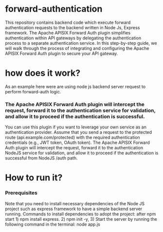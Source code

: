 # forward-authentication
This repository contains backend code which execute forward authentication requests to the backend written in Node Js, Express framework. 
The Apache APISIX Forward Auth plugin simplifies authentication within API gateways by delegating the authentication process to a separate authentication service. In this step-by-step guide, we will walk through the process of integrating and configuring the Apache APISIX Forward Auth plugin to secure your API gateway.
# how does it work? 
As an example here were are using node js backend server request to perform forward-auth logic. 
### The Apache APISIX Forward Auth plugin will intercept the request, forward it to the authentication service for validation, and allow it to proceed if the authentication is successful.
You can use this plugin if you want to leverage your own service as an authentication provider.
Assume that you send a request to the protected route (api.example.com/protected) with the required authentication credentials (e.g., JWT token, OAuth token). The Apache APISIX Forward Auth plugin will intercept the request, forward it to the authentication NodeJS service for validation, and allow it to proceed if the authentication is successful from NodeJS /auth path. 
# How to run it? 
### Prerequisites 
Note that you need to install necessary dependencies of the Node JS project such as express framework to have a simple backend server running.
Commands to install dependencies to adopt the project: after npm start 1) npm install express. 2) npm init -y,
3) Start the server by running the following command in the terminal:
node app.js 

